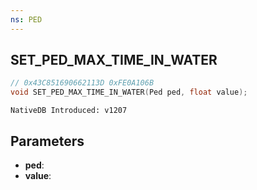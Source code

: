 ```yaml
---
ns: PED
---
```

## SET_PED_MAX_TIME_IN_WATER

```c
// 0x43C851690662113D 0xFE0A106B
void SET_PED_MAX_TIME_IN_WATER(Ped ped, float value);
```

```
NativeDB Introduced: v1207
```

## Parameters
* **ped**:
* **value**:
